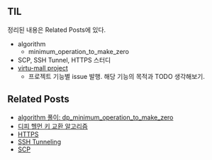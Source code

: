 ## TIL
정리된 내용은 Related Posts에 있다.

- algorithm
    -  minimum_operation_to_make_zero
- SCP, SSH Tunnel, HTTPS 스터디
- [virtu-mall project](https://github.com/f-lab-edu/virtu-mall/)
    - 프로젝트 기능별 issue 발행. 해당 기능의 목적과 TODO 생각해보기.
    
## Related Posts
- [algorithm 풀이: dp_minimum_operation_to_make_zero](https://github.com/aohus/TIL/blob/main/algorithm/DynamicProgramming/dp_minimum_operation_to_make_zero.ipynb)
- [디피 헬먼 키 교환 알고리즘](https://github.com/aohus/TIL/blob/main/network/디피_헬먼_키_교환.md)
- [HTTPS](https://github.com/aohus/TIL/blob/main/network/HTTPS.md)
- [SSH Tunneling](https://github.com/aohus/TIL/blob/main/network/SSHTunneling.md)
- [SCP](https://github.com/aohus/TIL/blob/main/network/SCP.md)
